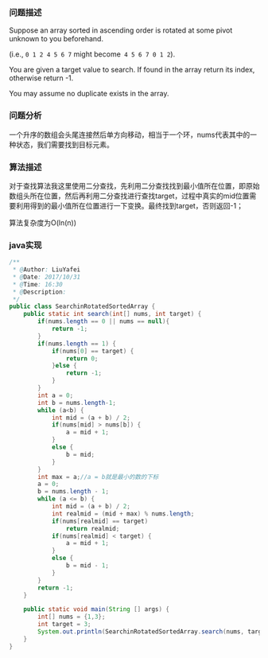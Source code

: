 ### 问题描述
Suppose an array sorted in ascending order is rotated at some pivot unknown to you beforehand.

(i.e., `0 1 2 4 5 6 7` might become` 4 5 6 7 0 1 2`).

You are given a target value to search. If found in the array return its index, otherwise return -1.

You may assume no duplicate exists in the array.

### 问题分析
一个升序的数组会头尾连接然后单方向移动，相当于一个环，nums代表其中的一种状态，我们需要找到目标元素。
### 算法描述
对于查找算法我这里使用二分查找，先利用二分查找找到最小值所在位置，即原始数组头所在位置，然后再利用二分查找进行查找target，过程中真实的mid位置需要利用得到的最小值所在位置进行一下变换。最终找到target，否则返回-1；

算法复杂度为O(ln(n))
### java实现
```java
/**
 * @Author: LiuYafei
 * @Date: 2017/10/31
 * @Time: 16:30
 * @Description:
 */
public class SearchinRotatedSortedArray {
    public static int search(int[] nums, int target) {
        if(nums.length == 0 || nums == null){
            return -1;
        }
        if(nums.length == 1) {
            if(nums[0] == target) {
                return 0;
            }else {
                return -1;
            }
        }
        int a = 0;
        int b = nums.length-1;
        while (a<b) {
            int mid = (a + b) / 2;
            if(nums[mid] > nums[b]) {
                a = mid + 1;
            }
            else {
                b = mid;
            }
        }
        int max = a;//a = b就是最小的数的下标
        a = 0;
        b = nums.length - 1;
        while (a <= b) {
            int mid = (a + b) / 2;
            int realmid = (mid + max) % nums.length;
            if(nums[realmid] == target)
                return realmid;
            if(nums[realmid] < target) {
                a = mid + 1;
            }
            else {
                b = mid - 1;
            }
        }
        return -1;
    }

    public static void main(String [] args) {
        int[] nums = {1,3};
        int target = 3;
        System.out.println(SearchinRotatedSortedArray.search(nums, target));
    }
}
```